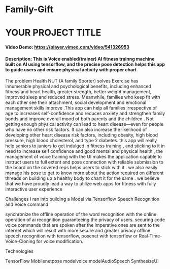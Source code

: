 # Family-Gift

# YOUR PROJECT TITLE
#### Video Demo: https://player.vimeo.com/video/541326953
#### Description:   This is Voice enabled(trainer) AI fitness trainng machine built on AI using tensorflow, and the precise pose detection helps this app to guide users and ensure physical activity with proper chart



The problem Health NUT (A family Sporter) solves
Exercise has innumerable physical and psychological benefits, including enhanced fitness and heart health, greater strength, better weight management, improved sleep and reduced stress. Meanwhile, families who keep fit with each other see their attachment, social development and emotional management skills improve .This app can help all families irrespective of age to increases self-confidence and reduces anxiety and strengthen family bonds and improve overall mood of both parents and the children . Not getting enough physical activity can lead to heart disease—even for people who have no other risk factors. It can also increase the likelihood of developing other heart disease risk factors, including obesity, high blood pressure, high blood cholesterol, and type 2 diabetes. this app will really help seniors to juniors to get indulged in fitness training , and sticking to it in need to increase self confidence and good mental and physical health , the management of voice training with the UI makes the application capable to instruct users to full extent and pose connection with reliable submission to the board on the covered reps helps users to stick with it . we also easily manage his pose to get to know more about the action required on different threads on building up a healthy body to chart it for the same . we believe that we have proudly lead a way to utilize web apps for fitness with fully interactive user experience

Challenges I ran into
building a Model via Tensorflow
Speech Recognition and Voice command

synchronize the offline operation of the word recognition with the online operation of ai recognition
guaranteeing the privacy of users.
securing code
voice commands that are spoken after the imperative ones are sent to the internet which will result with more secure and
greater privacy
offline speech recognition with tensorflow,
posenet with tensorflow or Real-Time-Voice-Cloning for voice modification.


Technologies

TensorFlow
Mobilenetpose
modelvoice
modelAudioSpeech 
SynthesizeUI

  
